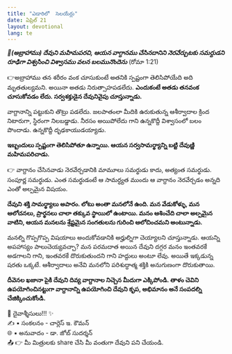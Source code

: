 ```yaml
---
title: "ఎడారిలో  సెలయేర్లు"
date: ఏప్రిల్ 21
layout: devotional
lang: te
---
```



***📖(అబ్రాహాము) దేవుని మహిమపరచి, ఆయన వాగ్దానము చేసినదానిని నెరవేర్చుటకు సమర్దుడని రూఢిగా విశ్వసించి విశ్వాసము వలన బలమునొందెను***
 (రోమా 1:21)

👉అబ్రాహాము తన శరీరం వంక చూసుకుంటే అతనికి స్పష్టంగా తెలిసిపోయేది అది మృతతుల్యమని. అయినా అతడు నిరుత్సాహపడలేదు. 
**ఎందుకంటే అతడు తనవంక చూసుకోవడం లేదు. సర్వశక్తుడైన దేవునివైపు చూస్తున్నాడు.**

వాగ్దానాన్ని పట్టుకుని తొట్రు పడలేదు. జలపాతంలా మీదికి ఉరుకుతున్న ఆశీర్వాదాల క్రింద నిటారుగా, స్థిరంగా నిలబడ్డాడు. నీరసం అయిపోలేదు గాని ఉన్నకొద్దీ విశ్వాసంలో బలం పొందాడు. ఉన్నకొద్దీ దృఢకాయుడయ్యాడు. 

**ఇబ్బందులు స్పష్టంగా తెలిసిపోతూ ఉన్నాయి. ఆయన సర్వసామర్థ్యాన్ని బట్టి దేవుణ్ణి మహిమపరిచాడు.**

👉 వాగ్దానం చేసినవాడు నెరవేర్చడానికి మామూలు సమర్థుడు కాదు, అత్యంత సమర్థుడు. సంపూర్ణ సమర్థుడు. ఎంత సమర్థుడంటే ఆ సామర్ధ్యత ముందు ఆ వాగ్దానం నెరవేర్చడం అన్నది ఎంతో అల్పమైన విషయం. 

**దేవుని శక్తి సామర్థ్యాలు అపారం. లోటు అంతా మనలోనే ఉంది. మన వేడుకోళ్ళు, మన ఆలోచనలు, ప్రార్థనలు చాలా తక్కువ స్థాయిలో ఉంటాయి. మనం ఆశించేది చాలా అల్పమైన వాటిని, ఆయన మనలను శ్రేష్టమైన సంగతులను గురించి ఆలోచించమని అంటున్నాడు.**

 మనల్ని గొప్పగొప్ప విషయాలు అందుకోవడానికి అర్హుల్నిగా చెయ్యాలని చూస్తున్నాడు. ఆయన్ని అపహాస్యం పాలుచెయ్యవచ్చా? మన పరమదాత అయిన దేవుని దగ్గర మనం ఇంతవరకే అడగాలని గాని, ఇంతవరకే దొరుకుతుందని గాని హద్దులు అంటూ లేవు. అయితే ఇక్కడున్న షరతు ఒక్కటే. ఆశీర్వాదాలు అనేవి మనలోని పరిశుద్ధాత్మ శక్తికి అనుగుణంగా దొరుకుతాయి.

**దీవెనల ఖజానా పైకి దేవుని దివ్య వాగ్దానాల నిచ్చెన మీదుగా ఎక్కిపోండి. తాళం చెవిని ఉపయోగించినట్టుగా వాగ్దానాన్ని ఉపయోగించి దేవుని కృప, అభిమానం అనే సంపదల్ని చేజిక్కించుకోండి.**

<div class="blessing">🙏 <span class="bless-text">దైవాశ్శీసులు!!!</span> ✨</div>

<div class="credit">✍️ <span class="credit-text">▪ సంకలనం - చార్లెస్ ఇ. కౌమన్</span></div>
<div class="credit">🌐 <span class="credit-text">▪ అనువాదం - డా. జోబ్ సుదర్శన్</span></div>


<div class="share">📤 👉 <span class="share-text">మీ మిత్రులకు share చేసి మీ వంతుగా దేవుని పని చేయండి.</span></div>
